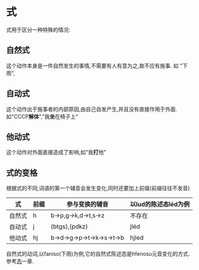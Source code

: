 # 式

式用于区分一种特殊的情况: 

## 自然式
这个动作本身是一件自然发生的事情,不需要有人有意为之,故不应有施事. 如 "下雨",

## 自动式
这个动作出于施事者的内部原因,由自己自发产生,并且没有直接作用于外面.如"CCCP**解体**","我**坐**在椅子上"

## 他动式

这个动作对外面直接造成了影响,如"我**打**他"


## 式的变格
根据式的不同,词语的第一个辅音会发生变化,同时还要加上前缀(前缀往往不发音)

|式| 前缀| 参与变换的辅音| 以lud的陈述态léd为例 |
|---|---|---|---|
|自然式|h|b→p,g→k,d→t,s→z|不存在|
|自动式|j|(btgs),(pdkz)|jléd|
|他动式|hj|b→d→g→p→t→k→s→t→b|hjled|

自然式的动词,以faniso(下雨)为例,它的自然式陈述态是hfenosu元音变化的方式.参考[态](tone.md)一章.


